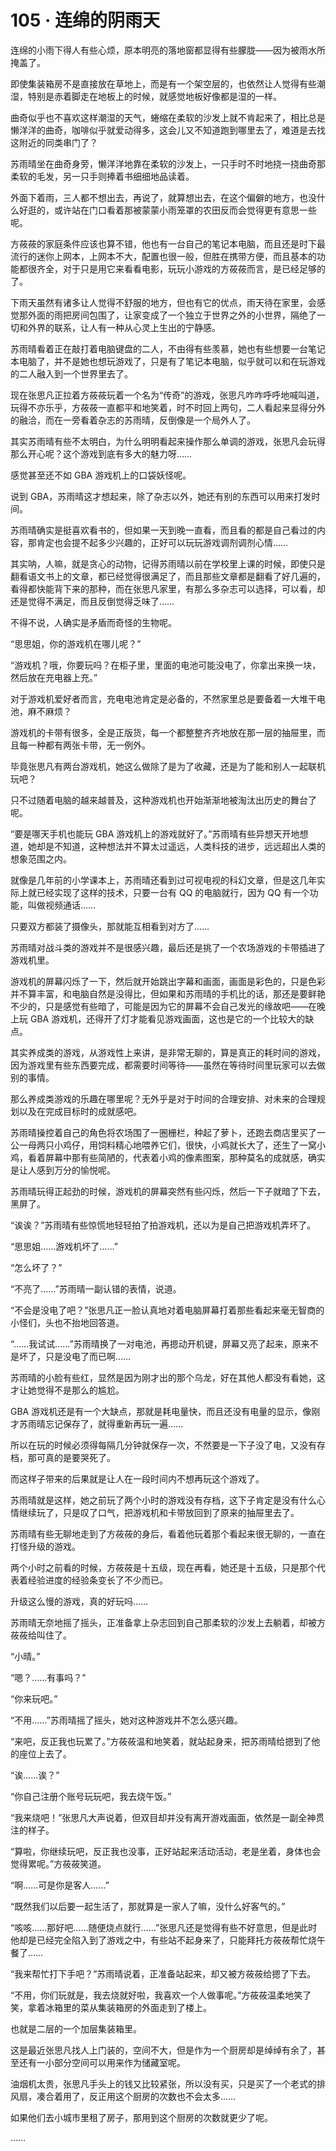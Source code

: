 # 105 · 连绵的阴雨天

连绵的小雨下得人有些心烦，原本明亮的落地窗都显得有些朦胧——因为被雨水所掩盖了。

即使集装箱房不是直接放在草地上，而是有一个架空层的，也依然让人觉得有些潮湿，特别是赤着脚走在地板上的时候，就感觉地板好像都是湿的一样。

曲奇似乎也不喜欢这样潮湿的天气，蜷缩在柔软的沙发上就不肯起来了，相比总是懒洋洋的曲奇，咖啡似乎就爱动得多，这会儿又不知道跑到哪里去了，难道是去找这附近的同类串门了？

苏雨晴坐在曲奇身旁，懒洋洋地靠在柔软的沙发上，一只手时不时地挠一挠曲奇那柔软的毛发，另一只手则捧着书细细地品读着。

外面下着雨，三人都不想出去，再说了，就算想出去，在这个偏僻的地方，也没什么好逛的，或许站在门口看着那被蒙蒙小雨笼罩的农田反而会觉得更有意思一些呢。

方莜莜的家庭条件应该也算不错，他也有一台自己的笔记本电脑，而且还是时下最流行的迷你上网本，上网本不大，配置也很一般，但胜在携带方便，而且基本的功能都很齐全，对于只是用它来看看电影，玩玩小游戏的方莜莜而言，是已经足够的了。

下雨天虽然有诸多让人觉得不舒服的地方，但也有它的优点，雨天待在家里，会感觉那外面的雨把房间包围了，让家变成了一个独立于世界之外的小世界，隔绝了一切和外界的联系，让人有一种从心灵上生出的宁静感。

苏雨晴看着正在敲打着电脑键盘的二人，不由得有些羡慕，她也有些想要一台笔记本电脑了，并不是她也想玩游戏了，只是有了笔记本电脑，似乎就可以和在玩游戏的二人融入到一个世界里去了。

现在张思凡正拉着方莜莜玩着一个名为“传奇”的游戏，张思凡咋咋呼呼地喊叫道，玩得不亦乐乎，方莜莜一直都平和地笑着，时不时回上两句，二人看起来显得分外的融洽，而在一旁看着杂志的苏雨晴，反倒像是一个局外人了。

其实苏雨晴有些不太明白，为什么明明看起来操作那么单调的游戏，张思凡会玩得那么开心呢？这个游戏到底有多大的魅力呀……

感觉甚至还不如 GBA 游戏机上的口袋妖怪呢。

说到 GBA，苏雨晴这才想起来，除了杂志以外，她还有别的东西可以用来打发时间。

苏雨晴确实是挺喜欢看书的，但如果一天到晚一直看，而且看的都是自己看过的内容，那肯定也会提不起多少兴趣的，正好可以玩玩游戏调剂调剂心情……

其实呐，人嘛，就是贪心的动物，记得苏雨晴以前在学校里上课的时候，即使只是翻看语文书上的文章，都已经觉得很满足了，而且那些文章都是翻看了好几遍的，看得都快能背下来的那种，而在张思凡家里，有那么多杂志可以选择，可以看，却还是觉得不满足，而且反倒觉得乏味了……

不得不说，人确实是矛盾而奇怪的生物呢。

“思思姐，你的游戏机在哪儿呢？”

“游戏机？哦，你要玩吗？在柜子里，里面的电池可能没电了，你拿出来换一块，然后放在充电器上充。”

对于游戏机爱好者而言，充电电池肯定是必备的，不然家里总是要备着一大堆干电池，麻不麻烦？

游戏机的卡带有很多，全是正版货，每一个都整整齐齐地放在那一层的抽屉里，而且每一种都有两张卡带，无一例外。

毕竟张思凡有两台游戏机，她这么做除了是为了收藏，还是为了能和别人一起联机玩吧？

只不过随着电脑的越来越普及，这种游戏机也开始渐渐地被淘汰出历史的舞台了呢。

“要是哪天手机也能玩 GBA 游戏机上的游戏就好了。”苏雨晴有些异想天开地想道，她却是不知道，这种想法并不算太过遥远，人类科技的进步，远远超出人类的想象范围之内。

就像是几年前的小学课本上，苏雨晴还看到过可视电视的科幻文章，但是这几年实际上就已经实现了这样的技术，只要一台有 QQ 的电脑就行，因为 QQ 有一个功能，叫做视频通话……

只要双方都装了摄像头，那就能互相看到对方了……

苏雨晴对战斗类的游戏并不是很感兴趣，最后还是挑了一个农场游戏的卡带插进了游戏机里。

游戏机的屏幕闪烁了一下，然后就开始跳出字幕和画面，画面是彩色的，只是色彩并不算丰富，和电脑自然是没得比，但如果和苏雨晴的手机比的话，那还是要鲜艳不少的，只是感觉有些暗了，可能是因为它的屏幕不会自己发光的缘故吧——在晚上玩 GBA 游戏机，还得开了灯才能看见游戏画面，这也是它的一个比较大的缺点。

其实养成类的游戏，从游戏性上来讲，是非常无聊的，算是真正的耗时间的游戏，因为游戏里有些东西要完成，都需要时间等待——虽然在等待时间里玩家可以去做别的事情。

那么养成类游戏的乐趣在哪里呢？无外乎是对于时间的合理安排、对未来的合理规划以及在完成目标时的成就感吧。

苏雨晴操控着自己的角色将农场围了一圈栅栏，种起了萝卜，还跑去商店里买了一公一母两只小鸡仔，用饲料精心地喂养它们，很快，小鸡就长大了，还生了一窝小鸡，看着屏幕中那有些简陋的，代表着小鸡的像素图案，那种莫名的成就感，确实是让人感到万分的愉悦呢。

苏雨晴玩得正起劲的时候，游戏机的屏幕突然有些闪烁，然后一下子就暗了下去，黑屏了。

“诶诶？”苏雨晴有些惊慌地轻轻拍了拍游戏机，还以为是自己把游戏机弄坏了。

“思思姐……游戏机坏了……”

“怎么坏了？”

“不亮了……”苏雨晴一副认错的表情，说道。

“不会是没电了吧？”张思凡正一脸认真地对着电脑屏幕打着那些看起来毫无智商的小怪们，头也不抬地回答道。

“……我试试……”苏雨晴换了一对电池，再摁动开机键，屏幕又亮了起来，原来不是坏了，只是没电了而已啊……

苏雨晴的小脸有些红，显然是因为刚才出的那个乌龙，好在其他人都没有看她，这才让她觉得不是那么的尴尬。

GBA 游戏机还是有一个大缺点，那就是耗电量快，而且还没有电量的显示，像刚才苏雨晴忘记保存了，就得重新再玩一遍……

所以在玩的时候必须得每隔几分钟就保存一次，不然要是一下子没了电，又没有存档，那可真的是要哭死了。

而这样子带来的后果就是让人在一段时间内不想再玩这个游戏了。

苏雨晴就是这样，她之前玩了两个小时的游戏没有存档，这下子肯定是没有什么心情继续玩了，只是叹了口气，把游戏机和卡带放回到了原来的抽屉里去了。

苏雨晴有些无聊地走到了方莜莜的身后，看着他玩着那个看起来很无聊的，一直在打怪升级的游戏。

两个小时之前看的时候，方莜莜是十五级，现在再看，她还是十五级，只是那个代表着经验进度的经验条变长了不少而已。

升级这么慢的游戏，真的好玩吗……

苏雨晴无奈地摇了摇头，正准备拿上杂志回到自己那柔软的沙发上去躺着，却被方莜莜给叫住了。

“小晴。”

“嗯？……有事吗？”

“你来玩吧。”

“不用……”苏雨晴摇了摇头，她对这种游戏并不怎么感兴趣。

“来吧，反正我也玩累了。”方莜莜温和地笑着，就站起身来，把苏雨晴给摁到了他的座位上去了。

“诶……诶？”

“你自己注册个账号玩玩吧，我去烧午饭。”

“我来烧吧！”张思凡大声说着，但双目却并没有离开游戏画面，依然是一副全神贯注的样子。

“算啦，你继续玩吧，反正我也没事，正好站起来活动活动，老是坐着，身体也会觉得累呢。”方莜莜笑道。

“啊……可是你是客人……”

“既然我们以后要一起生活了，那就算是一家人了嘛，没什么好客气的。”

“咳咳……那好吧……随便烧点就行……”张思凡还是觉得有些不好意思，但是此时他却是已经完全陷入到了游戏之中，有些站不起身来了，只能拜托方莜莜帮忙烧午餐了……

“我来帮忙打下手吧？”苏雨晴说着，正准备站起来，却又被方莜莜给摁了下去。

“不用，你们玩就是，我去烧就好啦，我喜欢一个人做事呢。”方莜莜温柔地笑了笑，拿着冰箱里的菜从集装箱房的外面走到了楼上。

也就是二层的一个加层集装箱里。

这是最近张思凡找人上门装的，空间不大，但是作为一个厨房却是绰绰有余了，甚至还有一小部分空间可以用来作为储藏室呢。

油烟机太贵，张思凡手头上的钱又比较紧张，所以没有买，只是买了一个老式的排风扇，凑合着用了，反正用这个厨房的次数也不会太多……

如果他们去小城市里租了房子，那用到这个厨房的次数就更少了呢。

……
